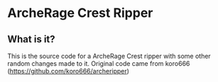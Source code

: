 # ArcheRage Crest Ripper

## What is it?
This is the source code for a ArcheRage Crest ripper with some other random changes made to it. Original code came from koro666 (https://github.com/koro666/archeripper)
